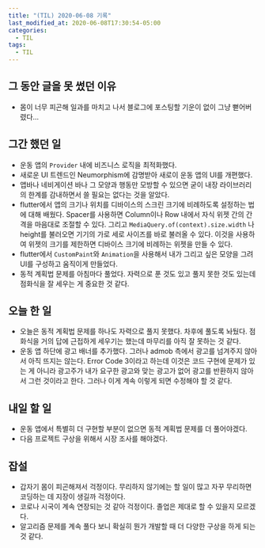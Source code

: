 ```yaml
---
title: "(TIL) 2020-06-08 기록"
last_modified_at: 2020-06-08T17:30:54-05:00
categories:
  - TIL
tags:
  - TIL
---
```


## 그 동안 글을 못 썼던 이유
- 몸이 너무 피곤해 일과를 마치고 나서 블로그에 포스팅할 기운이 없이 그냥 뻗어버렸다...

## 그간 했던 일
- 운동 앱의 ```Provider``` 내에 비즈니스 로직을 최적화했다.
- 새로운 UI 트렌드인 Neumorphism에 감명받아 새로이 운동 앱의 UI를 개편했다.
- 앱바나 네비게이션 바나 그 모양과 행동만 모방할 수 있으면 굳이 내장 라이브러리의 한계를 감내하면서 쓸 필요는 없다는 것을 알았다.
- flutter에서 앱의 크기나 위치를 디바이스의 스크린 크기에 비례하도록 설정하는 법에 대해 배웠다. Spacer를 사용하면 Column이나 Row 내에서 자식 위젯 간의 간격을 마음대로 조절할 수 있다. 그리고 ```MediaQuery.of(context).size.width``` 나 height를 불러오면 기기의 가로 세로 사이즈를 바로 불러올 수 있다. 이것을 사용하여 위젯의 크기를 제한하면 디바이스 크기에 비례하는 위젯을 만들 수 있다.
- flutter에서 ```CustomPaint```와 ```Animation```을 사용해서 내가 그리고 싶은 모양을 그려 UI를 구성하고 움직이게 만들었다.
- 동적 계획법 문제를 아침마다 풀었다. 자력으로 푼 것도 있고 풀지 못한 것도 있는데 점화식을 잘 세우는 게 중요한 것 같다.

## 오늘 한 일
- 오늘은 동적 계획법 문제를 하나도 자력으로 풀지 못했다. 차후에 풀도록 놔뒀다. 점화식을 거의 답에 근접하게 세우기는 했는데 마무리를 아직 잘 못하는 것 같다.
- 운동 앱 하단에 광고 배너를 추가했다. 그러나 admob 측에서 광고를 넘겨주지 않아서 아직 뜨지는 않는다. Error Code 3이라고 하는데 이것은 코드 구현에 문제가 있는 게 아니라 광고주가 내가 요구한 광고와 맞는 광고가 없어 광고를 반환하지 않아서 그런 것이라고 한다. 그러나 이게 계속 이렇게 되면 수정해야 할 것 같다.

## 내일 할 일
- 운동 앱에서 특별히 더 구현할 부분이 없으면 동적 계획법 문제를 더 풀어야겠다.
- 다음 프로젝트 구상을 위해서 시장 조사를 해야겠다.

## 잡설
- 갑자기 몸이 피곤해져서 걱정이다. 무리하지 않기에는 할 일이 많고 자꾸 무리하면 코딩하는 데 지장이 생길까 걱정이다.
- 코로나 시국이 계속 연장되는 것 같아 걱정이다. 졸업은 제대로 할 수 있을지 모르겠다.
- 알고리즘 문제를 계속 풀다 보니 확실히 뭔가 개발할 때 더 다양한 구상을 하게 되는 것 같다.